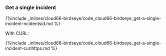 <!-- post: -->


### Get a single incident


{%include _inlines/cloud66-birdseye/code_cloud66-birdseye_get-a-single-incident-ncidentsid.md %}



With CURL:



{%include _inlines/cloud66-birdseye/code_cloud66-birdseye_get-a-single-incident-curlhttps.md %}



